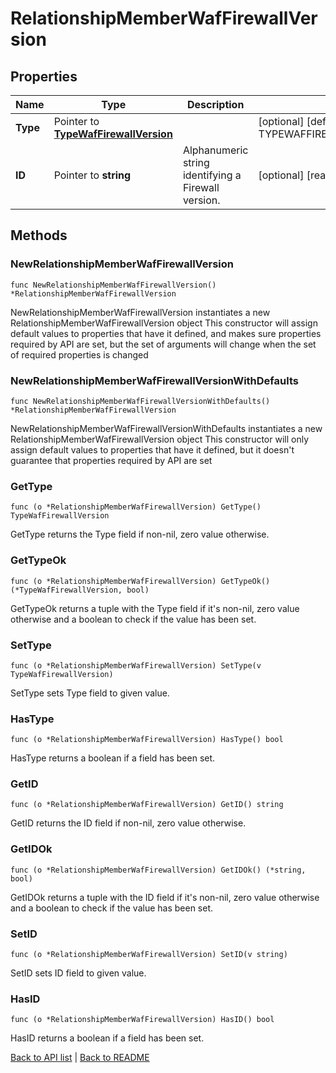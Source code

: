 # RelationshipMemberWafFirewallVersion

## Properties

Name | Type | Description | Notes
------------ | ------------- | ------------- | -------------
**Type** | Pointer to [**TypeWafFirewallVersion**](TypeWafFirewallVersion.md) |  | [optional] [default to TYPEWAFFIREWALLVERSION_WAF_FIREWALL_VERSION]
**ID** | Pointer to **string** | Alphanumeric string identifying a Firewall version. | [optional] [readonly] 

## Methods

### NewRelationshipMemberWafFirewallVersion

`func NewRelationshipMemberWafFirewallVersion() *RelationshipMemberWafFirewallVersion`

NewRelationshipMemberWafFirewallVersion instantiates a new RelationshipMemberWafFirewallVersion object
This constructor will assign default values to properties that have it defined,
and makes sure properties required by API are set, but the set of arguments
will change when the set of required properties is changed

### NewRelationshipMemberWafFirewallVersionWithDefaults

`func NewRelationshipMemberWafFirewallVersionWithDefaults() *RelationshipMemberWafFirewallVersion`

NewRelationshipMemberWafFirewallVersionWithDefaults instantiates a new RelationshipMemberWafFirewallVersion object
This constructor will only assign default values to properties that have it defined,
but it doesn't guarantee that properties required by API are set

### GetType

`func (o *RelationshipMemberWafFirewallVersion) GetType() TypeWafFirewallVersion`

GetType returns the Type field if non-nil, zero value otherwise.

### GetTypeOk

`func (o *RelationshipMemberWafFirewallVersion) GetTypeOk() (*TypeWafFirewallVersion, bool)`

GetTypeOk returns a tuple with the Type field if it's non-nil, zero value otherwise
and a boolean to check if the value has been set.

### SetType

`func (o *RelationshipMemberWafFirewallVersion) SetType(v TypeWafFirewallVersion)`

SetType sets Type field to given value.

### HasType

`func (o *RelationshipMemberWafFirewallVersion) HasType() bool`

HasType returns a boolean if a field has been set.

### GetID

`func (o *RelationshipMemberWafFirewallVersion) GetID() string`

GetID returns the ID field if non-nil, zero value otherwise.

### GetIDOk

`func (o *RelationshipMemberWafFirewallVersion) GetIDOk() (*string, bool)`

GetIDOk returns a tuple with the ID field if it's non-nil, zero value otherwise
and a boolean to check if the value has been set.

### SetID

`func (o *RelationshipMemberWafFirewallVersion) SetID(v string)`

SetID sets ID field to given value.

### HasID

`func (o *RelationshipMemberWafFirewallVersion) HasID() bool`

HasID returns a boolean if a field has been set.


[Back to API list](../README.md#documentation-for-api-endpoints) | [Back to README](../README.md)
